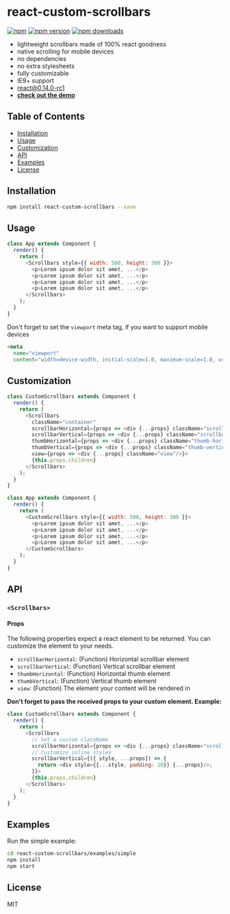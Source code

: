 react-custom-scrollbars
=========================

[![npm](https://img.shields.io/badge/npm-react--custom--scrollbars-brightgreen.svg?style=flat-square)]()
[![npm version](https://img.shields.io/npm/v/react-custom-scrollbars.svg?style=flat-square)](https://www.npmjs.com/package/react-custom-scrollbars)
[![npm downloads](https://img.shields.io/npm/dm/react-custom-scrollbars.svg?style=flat-square)](https://www.npmjs.com/package/react-custom-scrollbars)

* lightweight scrollbars made of 100% react goodness
* native scrolling for mobile devices
* no dependencies
* no extra stylesheets
* fully customizable
* IE9+ support
* react@0.14.0-rc1
* **[check out the demo](http://malte-wessel.github.io/react-custom-scrollbars/)**

## Table of Contents

- [Installation](#installation)
- [Usage](#usage)
- [Customization](#customization)
- [API](#api)
- [Examples](#examples)
- [License](#license)

## Installation
```bash
npm install react-custom-scrollbars --save
```

## Usage
```javascript
class App extends Component {
  render() {
    return (
      <Scrollbars style={{ width: 500, height: 300 }}>
        <p>Lorem ipsum dolor sit amet, ...</p>
        <p>Lorem ipsum dolor sit amet, ...</p>
        <p>Lorem ipsum dolor sit amet, ...</p>
        <p>Lorem ipsum dolor sit amet, ...</p>
      </Scrollbars>
    );
  }
}
```

Don't forget to set the `viewport` meta tag, if you want to support mobile devices

```html
<meta
  name="viewport"
  content="width=device-width, initial-scale=1.0, maximum-scale=1.0, user-scalable=0"/>
```

## Customization
```javascript
class CustomScrollbars extends Component {
  render() {
    return (
      <Scrollbars
        className="container"
        scrollbarHorizontal={props => <div {...props} className="scrollbar-horizontal" />}
        scrollbarVertical={props => <div {...props} className="scrollbar-vertical"/>}
        thumbHorizontal={props => <div {...props} className="thumb-horizontal"/>}
        thumbVertical={props => <div {...props} className="thumb-vertical"/>}
        view={props => <div {...props} className="view"/>}>
        {this.props.children}
      </Scrollbars>
    );
  }
}

class App extends Component {
  render() {
    return (
      <CustomScrollbars style={{ width: 500, height: 300 }}>
        <p>Lorem ipsum dolor sit amet, ...</p>
        <p>Lorem ipsum dolor sit amet, ...</p>
        <p>Lorem ipsum dolor sit amet, ...</p>
        <p>Lorem ipsum dolor sit amet, ...</p>
      </CustomScrollbars>
    );
  }
}
```

## API

### `<Scrollbars>`

#### Props

The following properties expect a react element to be returned. You can customize the element to your needs.

* `scrollbarHorizontal`: (Function) Horizontal scrollbar element
* `scrollbarVertical`: (Function) Vertical scrollbar element
* `thumbHorizontal`: (Function) Horizontal thumb element
* `thumbVertical`: (Function) Vertical thumb element
* `view`: (Function) The element your content will be rendered in

**Don't forget to pass the received props to your custom element. Example:**

```javascript
class CustomScrollbars extends Component {
  render() {
    return (
      <Scrollbars
        // Set a custom className
        scrollbarHorizontal={props => <div {...props} className="scrollbar-vertical"/>}
        // Customize inline styles
        scrollbarVertical={({ style, ...props}) => {
          return <div style={{...style, padding: 20}} {...props}/>;
        }}>
        {this.props.children}
      </Scrollbars>
    );
  }
}
```

## Examples

Run the simple example:
```bash
cd react-custom-scrollbars/examples/simple
npm install
npm start
```

## License

MIT
